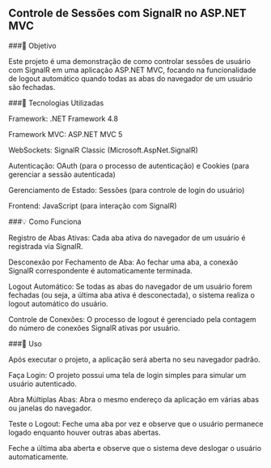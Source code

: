 ## Controle de Sessões com SignalR no ASP.NET MVC


###🎯 Objetivo

Este projeto é uma demonstração de como controlar sessões de usuário com SignalR em uma aplicação ASP.NET MVC, focando na funcionalidade de logout automático quando todas as abas do navegador de um usuário são fechadas.


###🚀 Tecnologias Utilizadas

Framework: .NET Framework 4.8

Framework MVC: ASP.NET MVC 5

WebSockets: SignalR Classic (Microsoft.AspNet.SignalR)

Autenticação: OAuth (para o processo de autenticação) e Cookies (para gerenciar a sessão autenticada)

Gerenciamento de Estado: Sessões (para controle de login do usuário)

Frontend: JavaScript (para interação com SignalR)


###💡 Como Funciona

Registro de Abas Ativas: Cada aba ativa do navegador de um usuário é registrada via SignalR.

Desconexão por Fechamento de Aba: Ao fechar uma aba, a conexão SignalR correspondente é automaticamente terminada.

Logout Automático: Se todas as abas do navegador de um usuário forem fechadas (ou seja, a última aba ativa é desconectada), o sistema realiza o logout automático do usuário.

Controle de Conexões: O processo de logout é gerenciado pela contagem do número de conexões SignalR ativas por usuário.


###📖 Uso

Após executar o projeto, a aplicação será aberta no seu navegador padrão.

Faça Login: O projeto possui uma tela de login simples para simular um usuário autenticado.

Abra Múltiplas Abas: Abra o mesmo endereço da aplicação em várias abas ou janelas do navegador.

Teste o Logout:
Feche uma aba por vez e observe que o usuário permanece logado enquanto houver outras abas abertas.

Feche a última aba aberta e observe que o sistema deve deslogar o usuário automaticamente.
